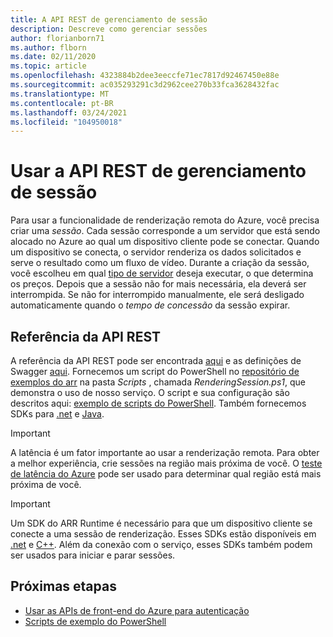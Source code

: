 ```yaml
---
title: A API REST de gerenciamento de sessão
description: Descreve como gerenciar sessões
author: florianborn71
ms.author: flborn
ms.date: 02/11/2020
ms.topic: article
ms.openlocfilehash: 4323884b2dee3eeccfe71ec7817d92467450e88e
ms.sourcegitcommit: ac035293291c3d2962cee270b33fca3628432fac
ms.translationtype: MT
ms.contentlocale: pt-BR
ms.lasthandoff: 03/24/2021
ms.locfileid: "104950018"
---
```

# <a name="use-the-session-management-rest-api"></a>Usar a API REST de gerenciamento de sessão

Para usar a funcionalidade de renderização remota do Azure, você precisa criar uma *sessão*. Cada sessão corresponde a um servidor que está sendo alocado no Azure ao qual um dispositivo cliente pode se conectar. Quando um dispositivo se conecta, o servidor renderiza os dados solicitados e serve o resultado como um fluxo de vídeo. Durante a criação da sessão, você escolheu em qual [tipo de servidor](../reference/vm-sizes.md) deseja executar, o que determina os preços. Depois que a sessão não for mais necessária, ela deverá ser interrompida. Se não for interrompido manualmente, ele será desligado automaticamente quando o *tempo de concessão* da sessão expirar.

## <a name="rest-api-reference"></a>Referência da API REST

A referência da API REST pode ser encontrada [aqui](/rest/api/mixedreality/2021-01-01preview/remoterendering) e as definições de Swagger [aqui](https://github.com/Azure/azure-rest-api-specs/tree/master/specification/mixedreality/data-plane/Microsoft.MixedReality).
Fornecemos um script do PowerShell no [repositório de exemplos do arr](https://github.com/Azure/azure-remote-rendering) na pasta *Scripts* , chamada *RenderingSession.ps1*, que demonstra o uso de nosso serviço. O script e sua configuração são descritos aqui: [exemplo de scripts do PowerShell](../samples/powershell-example-scripts.md).
Também fornecemos SDKs para [.net](https://github.com/Azure/azure-sdk-for-net/blob/master/sdk/remoterendering/Azure.MixedReality.RemoteRendering/README.md) e [Java](https://github.com/Azure/azure-sdk-for-java/blob/master/sdk/remoterendering/azure-mixedreality-remoterendering/README.md).

> [!IMPORTANT]
> A latência é um fator importante ao usar a renderização remota. Para obter a melhor experiência, crie sessões na região mais próxima de você. O [teste de latência do Azure](https://www.azurespeed.com/Azure/Latency) pode ser usado para determinar qual região está mais próxima de você.

> [!IMPORTANT]
> Um SDK do ARR Runtime é necessário para que um dispositivo cliente se conecte a uma sessão de renderização. Esses SDKs estão disponíveis em [.net](/dotnet/api/microsoft.azure.remoterendering) e [C++](/cpp/api/remote-rendering/). Além da conexão com o serviço, esses SDKs também podem ser usados para iniciar e parar sessões.

## <a name="next-steps"></a>Próximas etapas

* [Usar as APIs de front-end do Azure para autenticação](frontend-apis.md)
* [Scripts de exemplo do PowerShell](../samples/powershell-example-scripts.md)